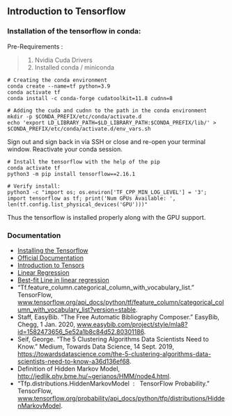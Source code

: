 ## Introduction to Tensorflow

### Installation of the tensorflow in conda:

Pre-Requirements :

> 1.  Nvidia Cuda Drivers
> 2.  Installed conda / miniconda

```
# Creating the conda environment
conda create --name=tf python=3.9
conda activate tf
conda install -c conda-forge cudatoolkit=11.8 cudnn=8

# Adding the cuda and cudnn to the path in the conda environment
mkdir -p $CONDA_PREFIX/etc/conda/activate.d
echo 'export LD_LIBRARY_PATH=$LD_LIBRARY_PATH:$CONDA_PREFIX/lib/' > $CONDA_PREFIX/etc/conda/activate.d/env_vars.sh
```

Sign out and sign back in via SSH or close and re-open your terminal window. Reactivate your conda session.

```
# Install the tensorflow with the help of the pip
conda activate tf
python3 -m pip install tensorflow==2.16.1

# Verify install:
python3 -c "import os; os.environ['TF_CPP_MIN_LOG_LEVEL'] = '3'; import tensorflow as tf; print('Num GPUs Available: ', len(tf.config.list_physical_devices('GPU')))"
```

Thus the tensorflow is installed properly along with the GPU support.

### Documentation

- [Installing the Tensorflow](https://www.tensorflow.org/install/pip)
- [Official Documentation](https://www.tensorflow.org/tutorials?authuser=2)
- [Introduction to Tensors](https://www.tensorflow.org/guide/tensor)
- [Linear Regression](https://www.tensorflow.org/tutorials/estimator/linear)
- [Best-fit Line in linear regression](https://www.investopedia.com/terms/l/line-of-best-fit.asp)
- “Tf.feature_column.categorical_column_with_vocabulary_list.” TensorFlow, www.tensorflow.org/api_docs/python/tf/feature_column/categorical_column_with_vocabulary_list?version=stable.
- Staff, EasyBib. “The Free Automatic Bibliography Composer.” EasyBib, Chegg, 1 Jan. 2020, www.easybib.com/project/style/mla8?id=1582473656_5e52a1b8c84d52.80301186.
- Seif, George. “The 5 Clustering Algorithms Data Scientists Need to Know.” Medium, Towards Data Science, 14 Sept. 2019, https://towardsdatascience.com/the-5-clustering-algorithms-data-scientists-need-to-know-a36d136ef68.
- Definition of Hidden Markov Model, http://jedlik.phy.bme.hu/~gerjanos/HMM/node4.html.
- “Tfp.distributions.HiddenMarkovModel &nbsp;: &nbsp; TensorFlow Probability.” TensorFlow, www.tensorflow.org/probability/api_docs/python/tfp/distributions/HiddenMarkovModel.

